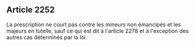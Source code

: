 Article 2252
----
La prescription ne court pas contre les mineurs non émancipés et les majeurs en
tutelle, sauf ce qui est dit à l'article 2278 et à l'exception des autres cas
déterminés par la loi.
